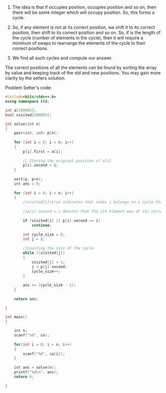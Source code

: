 1. The idea is that if occupies position, occupies position and so on, then there
will be some integer which will occupy position. So, this forms a cycle.

2. So, if any element is not at its correct position, we shift it to its correct
position, then shift to its correct position and so on. So, if is the length of
the cycle (number of elements in the cycle), then it will require a minimum of
swaps to rearrange the elements of the cycle to their correct positions.

3. We find all such cycles and compute our answer.

The correct positions of all the elements can be found by sorting the array by
value and keeping track of the old and new positions. You may gain more clarity
by the setters solution.

Problem Setter's code:

```cpp
#include<bits/stdc++.h>
using namespace std;

int a[100005];
bool visited[100005];

int solve(int n)
{
    pair<int, int> p[n];
    
    for (int i = 0; i < n; i++)
    {
        p[i].first = a[i];
        
        // Storing the original position of a[i]
        p[i].second = i;
    }
    
    sort(p, p+n);
    int ans = 0;
    
    for (int i = 0; i < n; i++)
    {	
    	//visited[i]=true indicates that index i belongs to a cycle that is already counted
        
        //p[i].second = i denotes that the ith element was at its correct position
        
        if (visited[i] || p[i].second == i)
            continue;
            
        int cycle_size = 0;
        int j = i;
        
        //Counting the size of the cycle
        while (!visited[j])
        {
            visited[j] = 1;
            j = p[j].second;
            cycle_size++;
        }
        
        ans += (cycle_size - 1);
    }
    
    return ans;
    
}

int main()
{

    int n;
    scanf("%d", &n);
    
    for(int i = 0; i < n; i++)
    {
        scanf("%d", &a[i]);
    }
    
    int ans = solve(n);
    printf("%d\n", ans);
    return 0;
    
}
```
